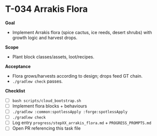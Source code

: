 # T-034 Arrakis Flora

**Goal**
- Implement Arrakis flora (spice cactus, ice reeds, desert shrubs) with growth logic and harvest drops.

**Scope**
- Plant block classes/assets, loot/recipes.

**Acceptance**
- Flora grows/harvests according to design; drops feed GT chain.
- `./gradlew check` passes.

**Checklist**
- [ ] `bash scripts/cloud_bootstrap.sh`
- [ ] Implement flora blocks + behaviours
- [ ] `./gradlew :common:spotlessApply :forge:spotlessApply`
- [ ] `./gradlew check`
- [ ] Log entry `progress/stepXX_arrakis_flora.md` + `PROGRESS_PROMPTS.md`
- [ ] Open PR referencing this task file
